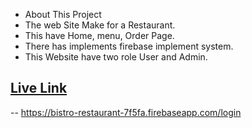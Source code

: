 - About This Project
- The web Site Make for a Restaurant.
- This have Home, menu, Order Page.
- There has implements firebase implement system.
- This Website have two role User and Admin.
## [Live Link](https://bistro-restaurant-7f5fa.firebaseapp.com)
-- https://bistro-restaurant-7f5fa.firebaseapp.com/login